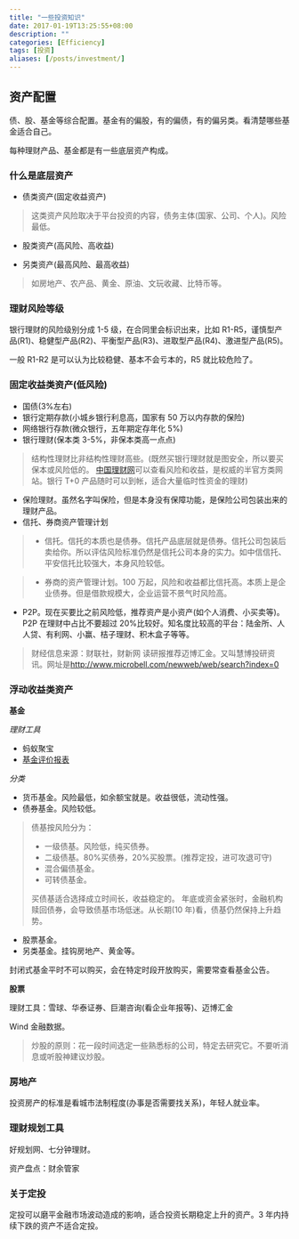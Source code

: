 ```yaml
---
title: "一些投资知识"
date: 2017-01-19T13:25:55+08:00
description: ""
categories: [Efficiency]
tags: [投资]
aliases: [/posts/investment/]
---
```


## 资产配置

债、股、基金等综合配置。基金有的偏股，有的偏债，有的偏另类。看清楚哪些基金适合自己。

每种理财产品、基金都是有一些底层资产构成。

### 什么是底层资产

- 债类资产(固定收益资产)

> 这类资产风险取决于平台投资的内容，债务主体(国家、公司、个人)。风险最低。

- 股类资产(高风险、高收益)

- 另类资产(最高风险、最高收益)

> 如房地产、农产品、黄金、原油、文玩收藏、比特币等。

### 理财风险等级

银行理财的风险级别分成 1-5 级，在合同里会标识出来，比如 R1-R5，谨慎型产品(R1)、稳健型产品(R2)、平衡型产品(R3)、进取型产品(R4)、激进型产品(R5)。

一般 R1-R2 是可以认为比较稳健、基本不会亏本的，R5 就比较危险了。

### 固定收益类资产(低风险)

- 国债(3%左右)
- 银行定期存款(小城乡银行利息高，国家有 50 万以内存款的保险)
- 网络银行存款(微众银行，五年期定存年化 5%)
- 银行理财(保本类 3-5%，非保本类高一点点)

> 结构性理财比非结构性理财高些。(既然买银行理财就是图安全，所以要买保本或风险低的。
> [中国理财网](http://www.chinawealth.com.cn/zzlc/index.shtml)可以查看风险和收益，是权威的半官方类网站。银行 T+0 产品随时可以到帐，适合大量临时性资金的理财)

- 保险理财。虽然名字叫保险，但是本身没有保障功能，是保险公司包装出来的理财产品。
- 信托、券商资产管理计划

> - 信托。信托的本质也是债券。信托产品底层就是债券。信托公司包装后卖给你。所以评估风险标准仍然是信托公司本身的实力。如中信信托、平安信托比较强大，本身风险较低。

> - 券商的资产管理计划。100 万起，风险和收益都比信托高。本质上是企业债券。但是借款规模大，企业运营不景气时风险高。

- P2P。现在买要比之前风险低，推荐资产是小资产(如个人消费、小买卖等)。P2P 在理财中占比不要超过 20%比较好。知名度比较高的平台：陆金所、人人贷、有利网、小赢、桔子理财、积木盒子等等。

> 财经信息来源：财联社，财新网
> 读研报推荐迈博汇金。又叫慧博投研资讯。网址是<http://www.microbell.com/newweb/web/search?index=0>

### 浮动收益类资产

**基金**

_理财工具_

- 蚂蚁聚宝
- [基金评价报表](http://fund.chinastock.com.cn/jjpj/)

_分类_

- 货币基金。风险最低，如余额宝就是。收益很低，流动性强。
- 债券基金。风险较低。

> 债基按风险分为：
>
> - 一级债基。风险低，纯买债券。
> - 二级债基。80%买债券，20%买股票。(推荐定投，进可攻退可守)
> - 混合偏债基金。
> - 可转债基金。
>
> 买债基适合选择成立时间长，收益稳定的。
> 年底或资金紧张时，金融机构赎回债券，会导致债基市场低迷。从长期(10 年)看，债基仍然保持上升趋势。

- 股票基金。
- 另类基金。挂钩房地产、黄金等。

封闭式基金平时不可以购买，会在特定时段开放购买，需要常查看基金公告。

**股票**

理财工具：雪球、华泰证券、巨潮咨询(看企业年报等)、迈博汇金

Wind 金融数据。

> 炒股的原则：花一段时间选定一些熟悉标的公司，特定去研究它。不要听消息或听股神建议炒股。

### 房地产

投资房产的标准是看城市法制程度(办事是否需要找关系)，年轻人就业率。

### 理财规划工具

好规划网、七分钟理财。

资产盘点：财余管家

### 关于定投

定投可以磨平金融市场波动造成的影响，适合投资长期稳定上升的资产。3 年内持续下跌的资产不适合定投。
